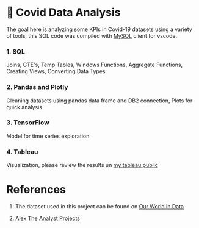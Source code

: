 # :pill: Covid Data Analysis #
The goal here is analyzing some KPIs in Covid-19 datasets using a variety of tools, this SQL code was compiled with [MySQL](https://marketplace.visualstudio.com/items?itemName=cweijan.vscode-mysql-client2) client for vscode.

### 1. SQL ###
 Joins, CTE's, Temp Tables, Windows Functions, Aggregate Functions, Creating Views, Converting Data Types

### 2. Pandas and Plotly ###
Cleaning datasets using pandas data frame and DB2 connection, Plots for quick analysis

### 3. TensorFlow ###
Model for time series exploration

### 4. Tableau ###
Visualization, please review the results un [my tableau public]()

# References #

1. The dataset used in this project can be found on [Our World in Data](https://ourworldindata.org/covid-deaths)

2. [Alex The Analyst Projects](https://github.com/AlexTheAnalyst)
